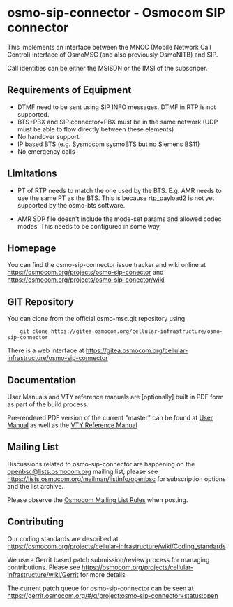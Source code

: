 osmo-sip-connector - Osmocom SIP connector
==========================================

This implements an interface between the MNCC (Mobile Network Call Control)
interface of OsmoMSC (and also previously OsmoNITB) and SIP.

Call identities can be either the MSISDN or the IMSI of the subscriber.

Requirements of Equipment
-------------------------

* DTMF need to be sent using SIP INFO messages. DTMF in RTP is not
supported.
* BTS+PBX and SIP connector+PBX  must be in the same network (UDP must be
able to flow directly between these elements)
* No handover support.
* IP based BTS (e.g. Sysmocom sysmoBTS but no Siemens BS11)
* No emergency calls

Limitations
-----------

* PT of RTP needs to match the one used by the BTS. E.g. AMR needs to use
the same PT as the BTS. This is because rtp_payload2 is not yet supported
by the osmo-bts software.

* AMR SDP file doesn't include the mode-set params and allowed codec modes.
This needs to be configured in some way.

Homepage
--------

You can find the osmo-sip-connector issue tracker and wiki online at
<https://osmocom.org/projects/osmo-sip-conector> and <https://osmocom.org/projects/osmo-sip-conector/wiki>


GIT Repository
--------------

You can clone from the official osmo-msc.git repository using

        git clone https://gitea.osmocom.org/cellular-infrastructure/osmo-sip-connector

There is a web interface at <https://gitea.osmocom.org/cellular-infrastructure/osmo-sip-connector>


Documentation
-------------

User Manuals and VTY reference manuals are [optionally] built in PDF form
as part of the build process.

Pre-rendered PDF version of the current "master" can be found at
[User Manual](https://downloads.osmocom.org/docs/latest/osmosipconnector-usermanual.pdf)
as well as the [VTY Reference Manual](https://downloads.osmocom.org/docs/latest/osmosipconnector-vty-reference.pdf)


Mailing List
------------

Discussions related to osmo-sip-connector are happening on the
openbsc@lists.osmocom.org mailing list, please see
<https://lists.osmocom.org/mailman/listinfo/openbsc> for subscription
options and the list archive.

Please observe the [Osmocom Mailing List
Rules](https://osmocom.org/projects/cellular-infrastructure/wiki/Mailing_List_Rules)
when posting.

Contributing
------------

Our coding standards are described at
<https://osmocom.org/projects/cellular-infrastructure/wiki/Coding_standards>

We use a Gerrit based patch submission/review process for managing
contributions.  Please see
<https://osmocom.org/projects/cellular-infrastructure/wiki/Gerrit> for
more details

The current patch queue for osmo-sip-connector can be seen at
<https://gerrit.osmocom.org/#/q/project:osmo-sip-connector+status:open>
